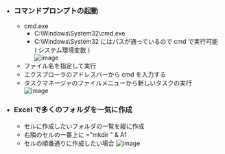 - ### コマンドプロンプトの起動
  - cmd.exe
    - C:\Windows\System32\cmd.exe
    - C:\Windows\System32 にはパスが通っているので cmd で実行可能( システム環境変数 )\
    ![image](https://user-images.githubusercontent.com/1501327/169431083-312362de-e689-4cf7-945a-24fdf08d8953.png)
  - ファイル名を指定して実行
  - エクスプローラのアドレスバーから cmd を入力する
  - タスクマネージャのファイルメニューから新しいタスクの実行\
  ![image](https://user-images.githubusercontent.com/1501327/169431675-438cbe0c-715e-4df1-8476-feaa3e4a0818.png)
  
- ### Excel で多くのフォルダを一気に作成
  - セルに作成したいフォルダの一覧を縦に作成
  - 右隣のセルの一番上に ="mkdir " & A1
  - セルの順番通りに作成したい場合
  ![image](https://user-images.githubusercontent.com/1501327/169435062-5fb79243-84e0-4c3d-9ffe-3279686e174a.png)
